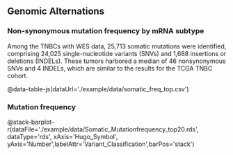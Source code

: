 ## Genomic Alternations

### Non-synonymous mutation frequency by mRNA subtype

Among the TNBCs with WES data, 25,713 somatic mutations were identified, comprising 24,025 single-nucleotide variants (SNVs) and 1,688 insertions or deletions (INDELs). These tumors harbored a median of 46 nonsynonymous SNVs and 4 INDELs, which are similar to the results for the TCGA TNBC cohort.

@data-table-js(dataUrl='./example/data/somatic_freq_top.csv')

### Mutation frequency

@stack-barplot-r(dataFile='./example/data/Somatic_Mutationfrequency_top20.rds', dataType='rds', xAxis='Hugo_Symbol', yAxis='Number',labelAttr='Variant_Classification',barPos='stack')
